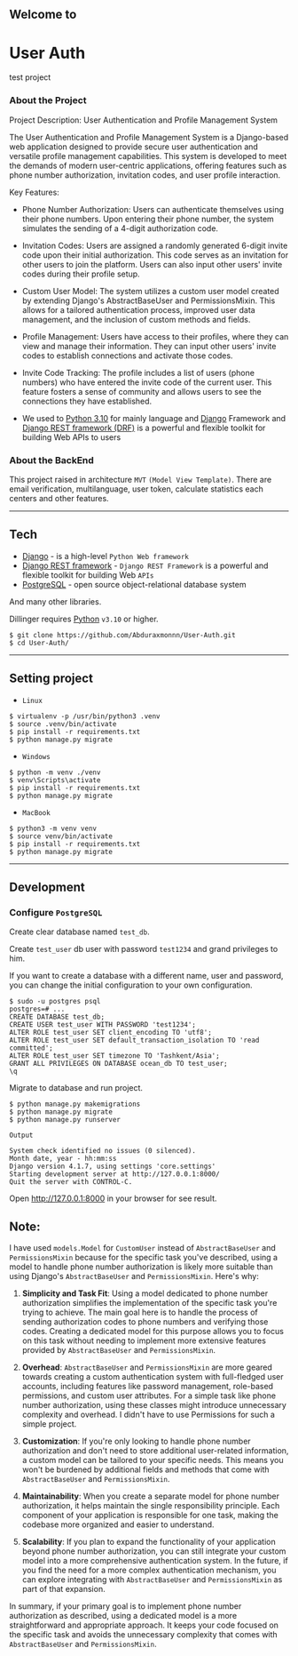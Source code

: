 ## Welcome to

# User Auth

test project

### About the Project

Project Description: User Authentication and Profile Management System

The User Authentication and Profile Management System is a Django-based web application designed to provide secure user
authentication and versatile profile management capabilities. This system is developed to meet the demands of modern
user-centric applications, offering features such as phone number authorization, invitation codes, and user profile
interaction.

Key Features:

* Phone Number Authorization:
  Users can authenticate themselves using their phone numbers. Upon entering their phone number, the system simulates
  the sending of a 4-digit authorization code.

* Invitation Codes:
  Users are assigned a randomly generated 6-digit invite code upon their initial authorization. This code serves as an
  invitation for other users to join the platform. Users can also input other users' invite codes during their profile
  setup.

* Custom User Model:
  The system utilizes a custom user model created by extending Django's AbstractBaseUser and PermissionsMixin. This
  allows
  for a tailored authentication process, improved user data management, and the inclusion of custom methods and fields.

* Profile Management:
  Users have access to their profiles, where they can view and manage their information. They can input other users'
  invite codes to establish connections and activate those codes.

* Invite Code Tracking:
  The profile includes a list of users (phone numbers) who have entered the invite code of the current user. This
  feature
  fosters a sense of community and allows users to see the connections they have established.

* We used
  to [Python 3.10](https://www.python.org/) for mainly language and [Django](https://www.djangoproject.com/) Framework
  and [Django REST framework (DRF)](https://www.django-rest-framework.org/) is a powerful and flexible toolkit for
  building Web APIs to users

### About the BackEnd

This project raised in architecture `MVT` `(Model View Template)`. There are email verification, multilanguage, user
token,
calculate statistics each centers and other features.


***

## Tech

* [Django](https://www.djangoproject.com/) - is a high-level `Python Web framework`
* [Django REST framework](https://www.django-rest-framework.org/) - `Django REST Framework` is a powerful and flexible
  toolkit for building Web `APIs`
* [PostgreSQL](https://www.postgresql.org/) - open source object-relational database system

And many other libraries.

Dillinger requires [Python](https://www.python.org) `v3.10` or higher.

```shell
$ git clone https://github.com/Abduraxmonnn/User-Auth.git
$ cd User-Auth/
```

***

## Setting project

* `Linux`

```shell
$ virtualenv -p /usr/bin/python3 .venv
$ source .venv/bin/activate
$ pip install -r requirements.txt
$ python manage.py migrate
```

* `Windows`

```shell
$ python -m venv ./venv
$ venv\Scripts\activate
$ pip install -r requirements.txt
$ python manage.py migrate
```

* `MacBook`

```shell
$ python3 -m venv venv
$ source venv/bin/activate
$ pip install -r requirements.txt
$ python manage.py migrate
```

***

## Development

### Configure `PostgreSQL`

Create clear database named `test_db`.

Create `test_user` db user with password `test1234` and grand privileges to him.

If you want to create a database with a different name, user and password, you can change the initial configuration to
your own configuration.

```shell
$ sudo -u postgres psql
postgres=# ...
CREATE DATABASE test_db;
CREATE USER test_user WITH PASSWORD 'test1234';
ALTER ROLE test_user SET client_encoding TO 'utf8';
ALTER ROLE test_user SET default_transaction_isolation TO 'read committed';
ALTER ROLE test_user SET timezone TO 'Tashkent/Asia';
GRANT ALL PRIVILEGES ON DATABASE ocean_db TO test_user;
\q
```

Migrate to database and run project.

```shell
$ python manage.py makemigrations
$ python manage.py migrate
$ python manage.py runserver
```

`Output`

```shell
System check identified no issues (0 silenced).
Month date, year - hh:mm:ss
Django version 4.1.7, using settings 'core.settings'
Starting development server at http://127.0.0.1:8000/
Quit the server with CONTROL-C.
```

Open http://127.0.0.1:8000 in your browser for see result.

## Note:

I have used `models.Model` for `CustomUser` instead of `AbstractBaseUser` and `PermissionsMixin` because for the
specific task you've described, using a model to handle phone number authorization is likely more suitable than using 
Django's `AbstractBaseUser` and `PermissionsMixin`. Here's why:

1. **Simplicity and Task Fit**:
   Using a model dedicated to phone number authorization simplifies the implementation of the specific task you're
   trying to achieve. The main goal here is to handle the process of sending authorization codes to phone numbers
   and verifying those codes. Creating a dedicated model for this purpose allows you to focus on this task without
   needing to implement more extensive features provided by `AbstractBaseUser` and `PermissionsMixin`.

2. **Overhead**:
   `AbstractBaseUser` and `PermissionsMixin` are more geared towards creating a custom authentication system with
   full-fledged user accounts, including features like password management, role-based permissions, and custom user
   attributes. For a simple task like phone number authorization, using these classes might introduce unnecessary
   complexity and overhead. I didn't have to use Permissions for such a simple project.

3. **Customization**:
   If you're only looking to handle phone number authorization and don't need to store additional user-related
   information, a custom model can be tailored to your specific needs. This means you won't be burdened by additional
   fields and methods that come with `AbstractBaseUser` and `PermissionsMixin`.

4. **Maintainability**:
   When you create a separate model for phone number authorization, it helps maintain the single responsibility
   principle. Each component of your application is responsible for one task, making the codebase more organized and
   easier to understand.

5. **Scalability**:
   If you plan to expand the functionality of your application beyond phone number authorization, you can still
   integrate your custom model into a more comprehensive authentication system. In the future, if you find the need for
   a more complex authentication mechanism, you can explore integrating with `AbstractBaseUser` and `PermissionsMixin`
   as part of that expansion.

In summary, if your primary goal is to implement phone number authorization as described, using a dedicated model is a
more straightforward and appropriate approach. It keeps your code focused on the specific task and avoids the
unnecessary complexity that comes with `AbstractBaseUser` and `PermissionsMixin`.
